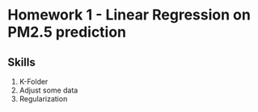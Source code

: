 # Homework 1 - Linear Regression on PM2.5 prediction

## Skills
1. K-Folder
2. Adjust some data
3. Regularization
